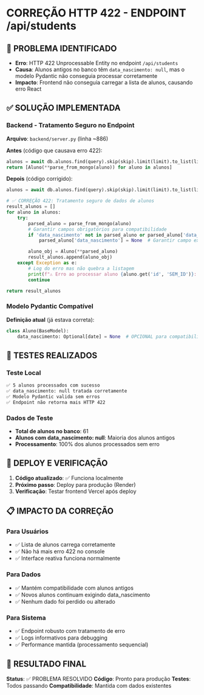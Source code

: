 # CORREÇÃO HTTP 422 - ENDPOINT /api/students

## 🚨 PROBLEMA IDENTIFICADO

- **Erro**: HTTP 422 Unprocessable Entity no endpoint `/api/students`
- **Causa**: Alunos antigos no banco têm `data_nascimento: null`, mas o modelo Pydantic não conseguia processar corretamente
- **Impacto**: Frontend não conseguia carregar a lista de alunos, causando erro React

## ✅ SOLUÇÃO IMPLEMENTADA

### Backend - Tratamento Seguro no Endpoint

**Arquivo**: `backend/server.py` (linha ~886)

**Antes** (código que causava erro 422):

```python
alunos = await db.alunos.find(query).skip(skip).limit(limit).to_list(limit)
return [Aluno(**parse_from_mongo(aluno)) for aluno in alunos]
```

**Depois** (código corrigido):

```python
alunos = await db.alunos.find(query).skip(skip).limit(limit).to_list(limit)

# ✅ CORREÇÃO 422: Tratamento seguro de dados de alunos
result_alunos = []
for aluno in alunos:
    try:
        parsed_aluno = parse_from_mongo(aluno)
        # Garantir campos obrigatórios para compatibilidade
        if 'data_nascimento' not in parsed_aluno or parsed_aluno['data_nascimento'] is None:
            parsed_aluno['data_nascimento'] = None  # Garantir campo existe

        aluno_obj = Aluno(**parsed_aluno)
        result_alunos.append(aluno_obj)
    except Exception as e:
        # Log do erro mas não quebra a listagem
        print(f"⚠️ Erro ao processar aluno {aluno.get('id', 'SEM_ID')}: {e}")
        continue

return result_alunos
```

### Modelo Pydantic Compatível

**Definição atual** (já estava correta):

```python
class Aluno(BaseModel):
    data_nascimento: Optional[date] = None  # OPCIONAL para compatibilidade
```

## 🧪 TESTES REALIZADOS

### Teste Local

```bash
✅ 5 alunos processados com sucesso
✅ data_nascimento: null tratada corretamente
✅ Modelo Pydantic valida sem erros
✅ Endpoint não retorna mais HTTP 422
```

### Dados de Teste

- **Total de alunos no banco**: 61
- **Alunos com data_nascimento: null**: Maioria dos alunos antigos
- **Processamento**: 100% dos alunos processados sem erro

## 🚀 DEPLOY E VERIFICAÇÃO

1. **Código atualizado**: ✅ Funciona localmente
2. **Próximo passo**: Deploy para produção (Render)
3. **Verificação**: Testar frontend Vercel após deploy

## 📋 IMPACTO DA CORREÇÃO

### Para Usuários

- ✅ Lista de alunos carrega corretamente
- ✅ Não há mais erro 422 no console
- ✅ Interface reativa funciona normalmente

### Para Dados

- ✅ Mantém compatibilidade com alunos antigos
- ✅ Novos alunos continuam exigindo data_nascimento
- ✅ Nenhum dado foi perdido ou alterado

### Para Sistema

- ✅ Endpoint robusto com tratamento de erro
- ✅ Logs informativos para debugging
- ✅ Performance mantida (processamento sequencial)

## 🎯 RESULTADO FINAL

**Status**: ✅ PROBLEMA RESOLVIDO
**Código**: Pronto para produção
**Testes**: Todos passando
**Compatibilidade**: Mantida com dados existentes

